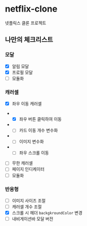 # netflix-clone

넷플릭스 클론 프로젝트

## 나만의 체크리스트

### 모달

- [x] 알림 모달
- [x] 프로필 모달
- [ ] 모듈화

### 캐러셀

- [x] 좌우 이동 캐러셀
- - [x] 좌우 버튼 클릭하여 이동
- - [ ] 카드 이동 개수 변수화
- - [ ] 이미지 변수화
- - [ ] 좌우 스크롤 이동
- [ ] 무한 캐러셀
- [ ] 페이지 인디케이터
- [ ] 모듈화

### 반응형

- [ ] 이미지 사이즈 조절
- [ ] 캐러셀 개수 조절
- [x] 스크롤 시 헤더 `backgkroundColor` 변경
- [ ] 내비게이션바 모달 버전

